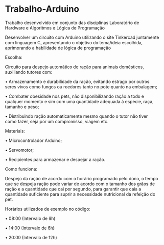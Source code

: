 # Trabalho-Arduino

Trabalho desenvolvido em conjunto das disciplinas Laboratório de Hardware e Algoritmos e Lógica de Programação

Desenvolver um circuito com Arduino utilizando o site Tinkercad juntamente com linguagem C, apresentando o objetivo do tema/ideia escolhida, aprimorando a habilidade de lógica de programação


Escolha:

Circuito para despejo automático de ração para animais domésticos, auxiliando tutores com:

•	Armazenamento e durabilidade da ração, evitando estrago por outros seres vivos como fungos ou roedores tanto no pote quanto na embalagem;

•	Combater obesidade nos pets, não disponibilizando ração a todo e qualquer momento e sim com uma quantidade adequada à espécie, raça, tamanho e peso;

•	Distribuindo ração automaticamente mesmo quando o tutor não tiver como fazer, seja por um compromisso, viagem etc.


Materiais: 

•	Microcontrolador Arduino;

•	Servomotor;

•	Recipientes para armazenar e despejar a ração.


Como funciona:

Despejo da ração de acordo com o horário programado pelo dono, o tempo que se despeja ração pode variar de acordo com o tamanho dos grãos de ração e a quantidade que cai por segundo, para garantir que caia a quantidade suficiente para suprir a necessidade nutricional da refeição do pet.


Horários utilizados de exemplo no código:

•	08:00 (Intervalo de 6h)

•	14:00 (Intervalo de 6h)

•	20:00 (Intervalo de 12h)
